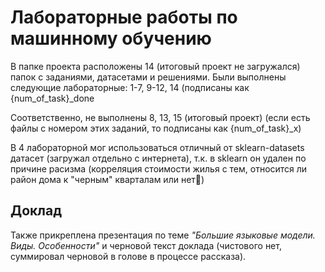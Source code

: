 # Лабораторные работы по машинному обучению
В папке проекта расположены 14 (итоговый проект не загружался) папок с заданиями, датасетами и решениями.
Были выполнены следующие лабораторные:
1-7, 9-12, 14 (подписаны как {num_of_task}_done

Соответственно, не выполнены 8, 13, 15 (итоговый проект) (если есть файлы с номером этих заданий, то подписаны как {num_of_task}_x)

В 4 лабораторной мог использоваться отличный от sklearn-datasets датасет (загружал отдельно с интернета), т.к. в sklearn он удален по причине расизма (корреляция стоимости жилья с тем, относится ли район дома к "черным" кварталам или нет🤔)

## Доклад
Также прикреплена презентация по теме *"Большие языковые модели. Виды. Особенности"* и черновой текст доклада (чистового нет, суммировал черновой в голове в процессе рассказа).



